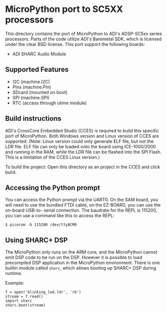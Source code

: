 MicroPython port to SC5XX processors
====================================

This directory contains the port of MicroPython to ADI's ADSP-SC5xx series
processors. Parts of the code utilize ADI's Baremetal SDK, which is licensed
under the clear BSD license. This port support the following boards:
- ADI SHARC Audio Module

Supported Features
------------------

* I2C (machine.I2C)
* Pins (machine.Pin)
* SDcard (mounted on boot)
* SPI (machine.SPI)
* RTC (access through utime module)

Build instructions
------------------

ADI's CrossCore Embedded Studio (CCES) is required to build this specific port
of MicroPython. Both Windows version and Linux version of CCES are supported. (Note: Linux version could only generate ELF file, but not the LDR file. ELF file can only be loaded onto the board using ICE-1000/2000 and running in the RAM, while the LDR file can be flashed into the SPI Flash. This is a limitation of the CCES Linux version.)

To build the project: Open this directory as an project in the CCES and click
build.

Accessing the Python prompt
---------------------------

You can access the Python prompt via the UART0. On the SAM board, you will need
to use the bundled FTDI cable, on the EZ-BOARD, you can use the on-board USB-to-
serial connection. The baudrate for the REPL is 115200, you can use a command
like this to access the REPL:
```
$ picocom -b 115200 /dev/ttyACM0
```

Using SHARC+ DSP
----------------

The MicroPython only runs on the ARM core, and the MicroPython cannot emit DSP code to be run on the DSP. However it is possible to load precompiled DSP application in the MicroPython environment. There is one builtin module called ```sharc```, which allows booting up SHARC+ DSP during runtime. 

Example:
```
f = open('blinking_led.ldr', 'rb')
stream = f.read()
import sharc
sharc.boot(stream)
```
